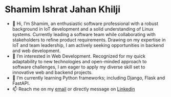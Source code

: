 # Shamim Ishrat Jahan Khilji

- 👋 Hi, I’m Shamim, an enthusiastic software professional with a robust background in IoT development and a solid understanding of Linux systems. Currently leading a software team while collaborating with stakeholders to refine product requirements. Drawing on my expertise in IoT and team leadership, I am actively seeking opportunities in backend and web development. 
- 👀 I’m interested in Web Development. Recognized for my quick adaptability to new technologies and open-minded approach to software challenges, I am eager to apply my diverse skill set to innovative web and backend projects.
- 🌱 I’m currently learning Python frameworks; including Django, Flask and FastAPI.
- 📫 Reach me on my [email](shamim.khilji.1@gmail.com) or directly message on [Linkedin](https://www.linkedin.com/in/shamim-khilji/)


<!---
shamim-ijk1/shamim-ijk1 is a ✨ special ✨ repository because its `README.md` (this file) appears on your GitHub profile.
You can click the Preview link to take a look at your changes.
--->
